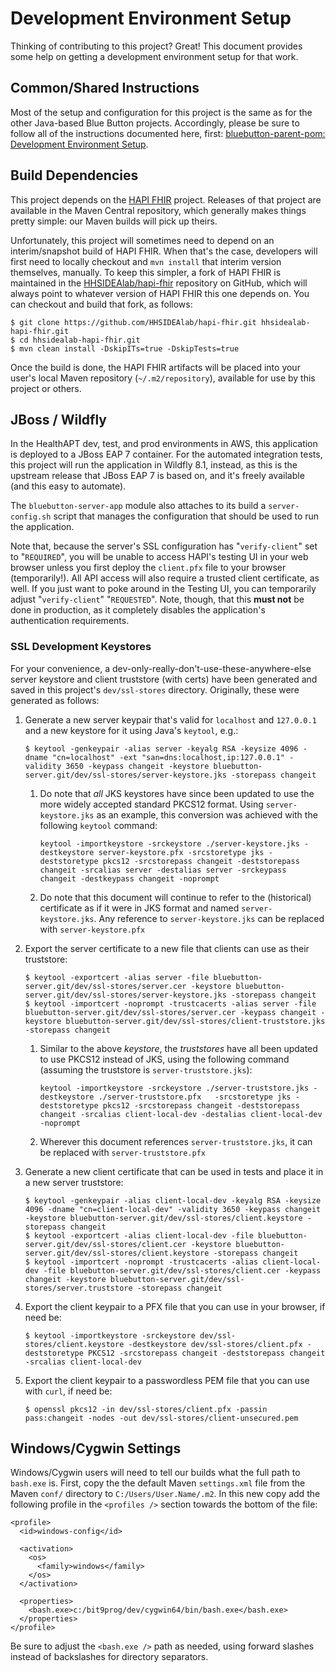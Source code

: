 Development Environment Setup
=============================

Thinking of contributing to this project? Great! This document provides some help on getting a development environment setup for that work.

## Common/Shared Instructions

Most of the setup and configuration for this project is the same as for the other Java-based Blue Button projects. Accordingly, please be sure to follow all of the instructions documented here, first: [bluebutton-parent-pom: Development Environment Setup](https://github.com/HHSIDEAlab/bluebutton-parent-pom/blob/devenv-instructions/dev/devenv-readme.md).

## Build Dependencies

This project depends on the [HAPI FHIR](https://github.com/jamesagnew/hapi-fhir) project. Releases of that project are available in the Maven Central repository, which generally makes things pretty simple: our Maven builds will pick up theirs.

Unfortunately, this project will sometimes need to depend on an interim/snapshot build of HAPI FHIR. When that's the case, developers will first need to locally checkout and `mvn install` that interim version themselves, manually. To keep this simpler, a fork of HAPI FHIR is maintained in the [HHSIDEAlab/hapi-fhir](https://github.com/HHSIDEAlab/hapi-fhir) repository on GitHub, which will always point to whatever version of HAPI FHIR this one depends on. You can checkout and build that fork, as follows:

    $ git clone https://github.com/HHSIDEAlab/hapi-fhir.git hhsidealab-hapi-fhir.git
    $ cd hhsidealab-hapi-fhir.git
    $ mvn clean install -DskipITs=true -DskipTests=true

Once the build is done, the HAPI FHIR artifacts will be placed into your user's local Maven repository (`~/.m2/repository`), available for use by this project or others.

## JBoss / Wildfly

In the HealthAPT dev, test, and prod environments in AWS, this application is deployed to a JBoss EAP 7 container. For the automated integration tests, this project will run the application in Wildfly 8.1, instead, as this is the upstream release that JBoss EAP 7 is based on, and it's freely available (and this easy to automate).

The `bluebutton-server-app` module also attaches to its build a `server-config.sh` script that manages the configuration that should be used to run the application.

Note that, because the server's SSL configuration has "`verify-client`" set to "`REQUIRED`", you will be unable to access HAPI's testing UI in your web browser unless you first deploy the `client.pfx` file to your browser (temporarily!). All API access will also require a trusted client certificate, as well. If you just want to poke around in the Testing UI, you can temporarily adjust "`verify-client`" "`REQUESTED`". Note, though, that this **must not** be done in production, as it completely disables the application's authentication requirements.

### SSL Development Keystores

For your convenience, a dev-only-really-don't-use-these-anywhere-else server keystore and client truststore (with certs) have been generated and saved in this project's `dev/ssl-stores` directory. Originally, these were generated as follows:

1. Generate a new server keypair that's valid for `localhost` and `127.0.0.1` and a new keystore for it using Java's `keytool`, e.g.:
    
    ```
    $ keytool -genkeypair -alias server -keyalg RSA -keysize 4096 -dname "cn=localhost" -ext "san=dns:localhost,ip:127.0.0.1" -validity 3650 -keypass changeit -keystore bluebutton-server.git/dev/ssl-stores/server-keystore.jks -storepass changeit
    ```
    1. Do note that _all_ JKS keystores have since been updated to use the more widely accepted standard PKCS12 format. Using `server-keystore.jks` as an example, this conversion was achieved with the following `keytool` command:

        ```
        keytool -importkeystore -srckeystore ./server-keystore.jks -destkeystore server-keystore.pfx -srcstoretype jks -deststoretype pkcs12 -srcstorepass changeit -deststorepass changeit -srcalias server -destalias server -srckeypass changeit -destkeypass changeit -noprompt
        ```
    2. Do note that this document will continue to refer to the (historical) certificate as if it were in JKS format and named `server-keystore.jks`. Any reference to `server-keystore.jks` can be replaced with `server-keystore.pfx`
    
2. Export the server certificate to a new file that clients can use as their truststore:
    
    ```
    $ keytool -exportcert -alias server -file bluebutton-server.git/dev/ssl-stores/server.cer -keystore bluebutton-server.git/dev/ssl-stores/server-keystore.jks -storepass changeit
    $ keytool -importcert -noprompt -trustcacerts -alias server -file bluebutton-server.git/dev/ssl-stores/server.cer -keypass changeit -keystore bluebutton-server.git/dev/ssl-stores/client-truststore.jks -storepass changeit
    ```
    1. Similar to the above _keystore_, the _truststores_ have all been updated to use PKCS12 instead of JKS, using the following command (assuming the truststore is `server-truststore.jks`):

        ```
        keytool -importkeystore -srckeystore ./server-truststore.jks -destkeystore ./server-truststore.pfx   -srcstoretype jks -deststoretype pkcs12 -srcstorepass changeit -deststorepass changeit -srcalias client-local-dev -destalias client-local-dev -noprompt
        ```

    2. Wherever this document references `server-truststore.jks`, it can be replaced with `server-truststore.pfx`
    
3. Generate a new client certificate that can be used in tests and place it in a new server truststore:
    
    ```
    $ keytool -genkeypair -alias client-local-dev -keyalg RSA -keysize 4096 -dname "cn=client-local-dev" -validity 3650 -keypass changeit -keystore bluebutton-server.git/dev/ssl-stores/client.keystore -storepass changeit
    $ keytool -exportcert -alias client-local-dev -file bluebutton-server.git/dev/ssl-stores/client.cer -keystore bluebutton-server.git/dev/ssl-stores/client.keystore -storepass changeit
    $ keytool -importcert -noprompt -trustcacerts -alias client-local-dev -file bluebutton-server.git/dev/ssl-stores/client.cer -keypass changeit -keystore bluebutton-server.git/dev/ssl-stores/server.truststore -storepass changeit
    ```
    
4. Export the client keypair to a PFX file that you can use in your browser, if need be:
    
    ```
    $ keytool -importkeystore -srckeystore dev/ssl-stores/client.keystore -destkeystore dev/ssl-stores/client.pfx -deststoretype PKCS12 -srcstorepass changeit -deststorepass changeit -srcalias client-local-dev
    ```

5. Export the client keypair to a passwordless PEM file that you can use with `curl`, if need be:
    
    ```
    $ openssl pkcs12 -in dev/ssl-stores/client.pfx -passin pass:changeit -nodes -out dev/ssl-stores/client-unsecured.pem
    ```

## Windows/Cygwin Settings

Windows/Cygwin users will need to tell our builds what the full path to `bash.exe` is. First, copy the the default Maven `settings.xml` file from the Maven `conf/` directory to `C:/Users/User.Name/.m2`. In this new copy add the following profile in the `<profiles />` section towards the bottom of the file:

    <profile>
      <id>windows-config</id>

      <activation>
        <os>
          <family>windows</family>
        </os>
      </activation>

      <properties>
        <bash.exe>c:/bit9prog/dev/cygwin64/bin/bash.exe</bash.exe>
      </properties>
    </profile>

Be sure to adjust the `<bash.exe />` path as needed, using forward slashes instead of backslashes for directory separators.
